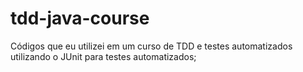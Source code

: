 # tdd-java-course

Códigos que eu utilizei em um curso de TDD e testes automatizados utilizando o JUnit para testes automatizados;
